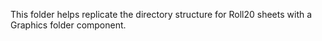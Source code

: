 This folder helps replicate the directory structure for Roll20 sheets with a Graphics folder component.
